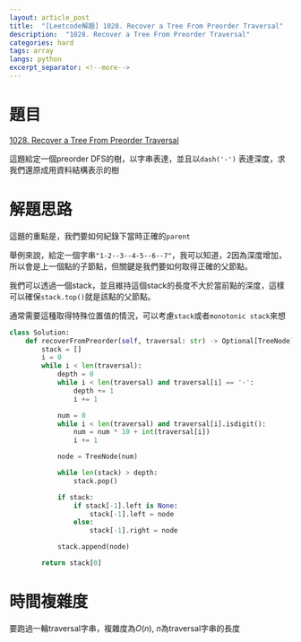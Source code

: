```yaml
---
layout: article_post
title:  "[Leetcode解題] 1028. Recover a Tree From Preorder Traversal"
description:  "1028. Recover a Tree From Preorder Traversal"
categories: hard
tags: array
langs: python
excerpt_separator: <!--more-->
---
```


# 題目

[1028. Recover a Tree From Preorder Traversal](https://leetcode.com/problems/recover-a-tree-from-preorder-traversal/description/?envType=daily-question&envId=2025-02-22)

這題給定一個preorder DFS的樹，以字串表達，並且以`dash('-')` 表達深度，求我們還原成用資料結構表示的樹

<!--more-->

# 解題思路

這題的重點是，我們要如何紀錄下當時正確的`parent`

舉例來說，給定一個字串`"1-2--3--4-5--6--7"`，我可以知道，2因為深度增加，所以會是上一個點的子節點，但關鍵是我們要如何取得正確的父節點。

我們可以透過一個stack，並且維持這個stack的長度不大於當前點的深度，這樣可以確保`stack.top()`就是該點的父節點。

通常需要這種取得特殊位置值的情況，可以考慮`stack`或者`monotonic stack`來想

```python
class Solution:
    def recoverFromPreorder(self, traversal: str) -> Optional[TreeNode]:
        stack = []
        i = 0
        while i < len(traversal):
            depth = 0
            while i < len(traversal) and traversal[i] == '-':
                depth += 1
                i += 1

            num = 0
            while i < len(traversal) and traversal[i].isdigit():
                num = num * 10 + int(traversal[i])
                i += 1

            node = TreeNode(num)

            while len(stack) > depth:
                stack.pop()

            if stack:
                if stack[-1].left is None:
                    stack[-1].left = node
                else:
                    stack[-1].right = node

            stack.append(node)

        return stack[0]
```

# 時間複雜度

要跑過一輪traversal字串，複雜度為$O(n)$, $n$為traversal字串的長度